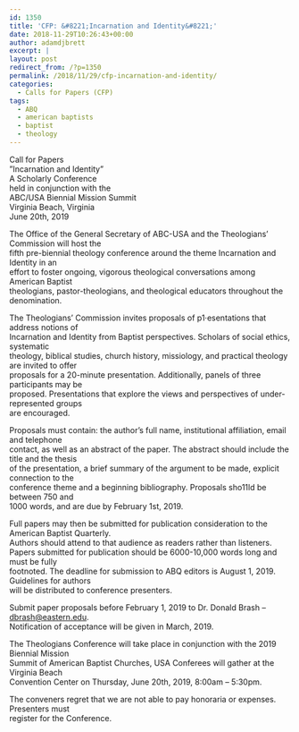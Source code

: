 ```yaml
---
id: 1350
title: 'CFP: &#8221;Incarnation and Identity&#8221;'
date: 2018-11-29T10:26:43+00:00
author: adamdjbrett
excerpt: |
layout: post
redirect_from: /?p=1350
permalink: /2018/11/29/cfp-incarnation-and-identity/
categories:
  - Calls for Papers (CFP)
tags:
  - ABQ
  - american baptists
  - baptist
  - theology
---
```

Call for Papers  
&#8221;Incarnation and Identity&#8221;  
A Scholarly Conference  
held in conjunction with the  
ABC/USA Biennial Mission Summit  
Virginia Beach, Virginia  
June 20th, 2019

<!--more-->

The Office of the General Secretary of ABC-USA and the Theologians&#8217; Commission will host the  
fifth pre-biennial theology conference around the theme Incarnation and Identity in an  
effort to foster ongoing, vigorous theological conversations among American Baptist  
theologians, pastor-theologians, and theological educators throughout the denomination.

The Theologians&#8217; Commission invites proposals of p1·esentations that address notions of  
Incarnation and Identity from Baptist perspectives. Scholars of social ethics, systematic  
theology, biblical studies, church history, missiology, and practical theology are invited to offer  
proposals for a 20-minute presentation. Additionally, panels of three participants may be  
proposed. Presentations that explore the views and perspectives of under-represented groups  
are encouraged.

Proposals must contain: the author&#8217;s full name, institutional affiliation, email and telephone  
contact, as well as an abstract of the paper. The abstract should include the title and the thesis  
of the presentation, a brief summary of the argument to be made, explicit connection to the  
conference theme and a beginning bibliography. Proposals sho11ld be between 750 and  
1000 words, and are due by February 1st, 2019.

Full papers may then be submitted for publication consideration to the American Baptist Quarterly.  
Authors should attend to that audience as readers rather than listeners.  
Papers submitted for publication should be 6000-10,000 words long and must be fully  
footnoted. The deadline for submission to ABQ editors is August 1, 2019. Guidelines for authors  
will be distributed to conference presenters.

Submit paper proposals before February 1, 2019 to Dr. Donald Brash &#8211; dbrash@eastern.edu.  
Notification of acceptance will be given in March, 2019.

The Theologians Conference will take place in conjunction with the 2019 Biennial Mission  
Summit of American Baptist Churches, USA Conferees will gather at the Virginia Beach  
Convention Center on Thursday, June 20th, 2019, 8:00am &#8211; 5:30pm.

The conveners regret that we are not able to pay honoraria or expenses. Presenters must  
register for the Conference.
